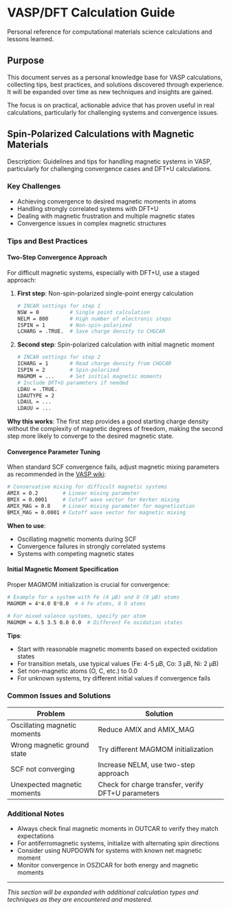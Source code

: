 # VASP/DFT Calculation Guide

Personal reference for computational materials science calculations and lessons learned.

## Purpose

This document serves as a personal knowledge base for VASP calculations, collecting tips, best practices, and solutions discovered through experience. It will be expanded over time as new techniques and insights are gained.

The focus is on practical, actionable advice that has proven useful in real calculations, particularly for challenging systems and convergence issues.

## Spin-Polarized Calculations with Magnetic Materials

Description: Guidelines and tips for handling magnetic systems in VASP, particularly for challenging convergence cases and DFT+U calculations.

### Key Challenges
- Achieving convergence to desired magnetic moments in atoms
- Handling strongly correlated systems with DFT+U
- Dealing with magnetic frustration and multiple magnetic states
- Convergence issues in complex magnetic structures

### Tips and Best Practices

#### Two-Step Convergence Approach
For difficult magnetic systems, especially with DFT+U, use a staged approach:

1. **First step**: Non-spin-polarized single-point energy calculation
   ```bash
   # INCAR settings for step 1
   NSW = 0          # Single point calculation
   NELM = 800       # High number of electronic steps
   ISPIN = 1        # Non-spin-polarized
   LCHARG = .TRUE.  # Save charge density to CHGCAR
   ```

2. **Second step**: Spin-polarized calculation with initial magnetic moment
   ```bash
   # INCAR settings for step 2
   ICHARG = 1       # Read charge density from CHGCAR
   ISPIN = 2        # Spin-polarized
   MAGMOM = ...     # Set initial magnetic moments
   # Include DFT+U parameters if needed
   LDAU = .TRUE.
   LDAUTYPE = 2
   LDAUL = ...
   LDAUU = ...
   ```

**Why this works**: The first step provides a good starting charge density without the complexity of magnetic degrees of freedom, making the second step more likely to converge to the desired magnetic state.

#### Convergence Parameter Tuning
When standard SCF convergence fails, adjust magnetic mixing parameters as recommended in the [VASP wiki](https://www.vasp.at/wiki/index.php/AMIX_MAG):

```bash
# Conservative mixing for difficult magnetic systems
AMIX = 0.2        # Linear mixing parameter
BMIX = 0.0001     # Cutoff wave vector for Kerker mixing
AMIX_MAG = 0.8    # Linear mixing parameter for magnetization
BMIX_MAG = 0.0001 # Cutoff wave vector for magnetic mixing
```

**When to use**: 
- Oscillating magnetic moments during SCF
- Convergence failures in strongly correlated systems
- Systems with competing magnetic states

#### Initial Magnetic Moment Specification
Proper MAGMOM initialization is crucial for convergence:

```bash
# Example for a system with Fe (4 μB) and O (0 μB) atoms
MAGMOM = 4*4.0 8*0.0  # 4 Fe atoms, 8 O atoms

# For mixed valence systems, specify per atom
MAGMOM = 4.5 3.5 0.0 0.0  # Different Fe oxidation states
```

**Tips**:
- Start with reasonable magnetic moments based on expected oxidation states
- For transition metals, use typical values (Fe: 4-5 μB, Co: 3 μB, Ni: 2 μB)
- Set non-magnetic atoms (O, C, etc.) to 0.0
- For unknown systems, try different initial values if convergence fails

### Common Issues and Solutions

| Problem | Solution |
|---------|----------|
| Oscillating magnetic moments | Reduce AMIX and AMIX_MAG |
| Wrong magnetic ground state | Try different MAGMOM initialization |
| SCF not converging | Increase NELM, use two-step approach |
| Unexpected magnetic moments | Check for charge transfer, verify DFT+U parameters |

### Additional Notes

- Always check final magnetic moments in OUTCAR to verify they match expectations
- For antiferromagnetic systems, initialize with alternating spin directions
- Consider using NUPDOWN for systems with known net magnetic moment
- Monitor convergence in OSZICAR for both energy and magnetic moments

---

*This section will be expanded with additional calculation types and techniques as they are encountered and mastered.*